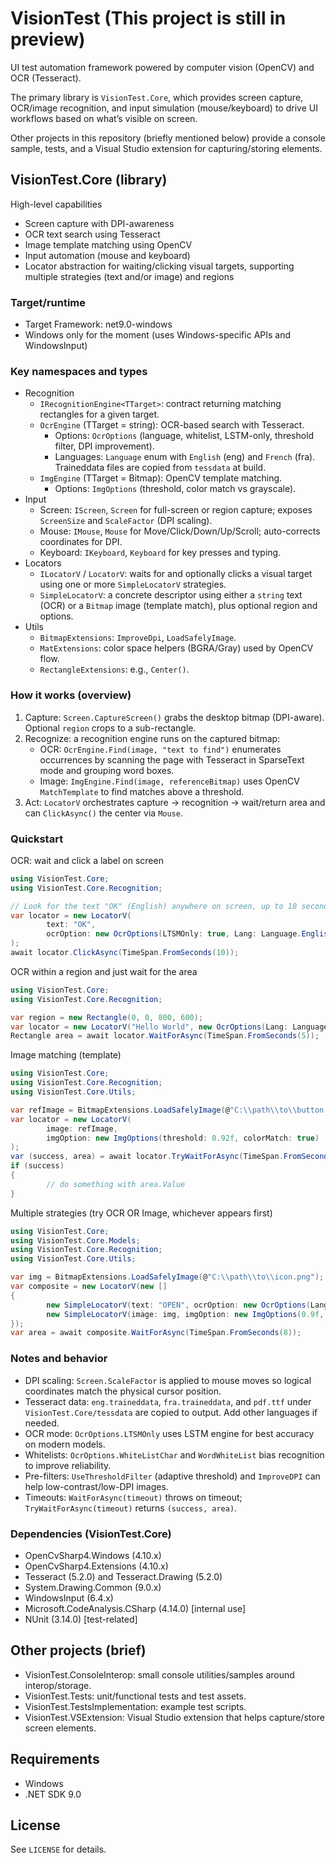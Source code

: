 # VisionTest (This project is still in preview)

UI test automation framework powered by computer vision (OpenCV) and OCR (Tesseract).

The primary library is `VisionTest.Core`, which provides screen capture, OCR/image recognition, and input simulation (mouse/keyboard) to drive UI workflows based on what’s visible on screen.

Other projects in this repository (briefly mentioned below) provide a console sample, tests, and a Visual Studio extension for capturing/storing elements.

## VisionTest.Core (library)

High-level capabilities
- Screen capture with DPI-awareness
- OCR text search using Tesseract
- Image template matching using OpenCV
- Input automation (mouse and keyboard)
- Locator abstraction for waiting/clicking visual targets, supporting multiple strategies (text and/or image) and regions

### Target/runtime
- Target Framework: net9.0-windows
- Windows only for the moment (uses Windows-specific APIs and WindowsInput)

### Key namespaces and types
- Recognition
	- `IRecognitionEngine<TTarget>`: contract returning matching rectangles for a given target.
	- `OcrEngine` (TTarget = string): OCR-based search with Tesseract.
		- Options: `OcrOptions` (language, whitelist, LSTM-only, threshold filter, DPI improvement).
		- Languages: `Language` enum with `English` (eng) and `French` (fra). Traineddata files are copied from `tessdata` at build.
	- `ImgEngine` (TTarget = Bitmap): OpenCV template matching.
		- Options: `ImgOptions` (threshold, color match vs grayscale).
- Input
	- Screen: `IScreen`, `Screen` for full-screen or region capture; exposes `ScreenSize` and `ScaleFactor` (DPI scaling).
	- Mouse: `IMouse`, `Mouse` for Move/Click/Down/Up/Scroll; auto-corrects coordinates for DPI.
	- Keyboard: `IKeyboard`, `Keyboard` for key presses and typing.
- Locators
	- `ILocatorV` / `LocatorV`: waits for and optionally clicks a visual target using one or more `SimpleLocatorV` strategies.
	- `SimpleLocatorV`: a concrete descriptor using either a `string` text (OCR) or a `Bitmap` image (template match), plus optional region and options.
- Utils
	- `BitmapExtensions`: `ImproveDpi`, `LoadSafelyImage`.
	- `MatExtensions`: color space helpers (BGRA/Gray) used by OpenCV flow.
	- `RectangleExtensions`: e.g., `Center()`.

### How it works (overview)
1) Capture: `Screen.CaptureScreen()` grabs the desktop bitmap (DPI-aware). Optional `region` crops to a sub-rectangle.
2) Recognize: a recognition engine runs on the captured bitmap:
	 - OCR: `OcrEngine.Find(image, "text to find")` enumerates occurrences by scanning the page with Tesseract in SparseText mode and grouping word boxes.
	 - Image: `ImgEngine.Find(image, referenceBitmap)` uses OpenCV `MatchTemplate` to find matches above a threshold.
3) Act: `LocatorV` orchestrates capture → recognition → wait/return area and can `ClickAsync()` the center via `Mouse`.

### Quickstart

OCR: wait and click a label on screen

```csharp
using VisionTest.Core;
using VisionTest.Core.Recognition;

// Look for the text "OK" (English) anywhere on screen, up to 10 seconds
var locator = new LocatorV(
		text: "OK",
		ocrOption: new OcrOptions(LTSMOnly: true, Lang: Language.English)
);
await locator.ClickAsync(TimeSpan.FromSeconds(10));
```

OCR within a region and just wait for the area

```csharp
using VisionTest.Core;
using VisionTest.Core.Recognition;

var region = new Rectangle(0, 0, 800, 600);
var locator = new LocatorV("Hello World", new OcrOptions(Lang: Language.English), region);
Rectangle area = await locator.WaitForAsync(TimeSpan.FromSeconds(5));
```

Image matching (template)

```csharp
using VisionTest.Core;
using VisionTest.Core.Recognition;
using VisionTest.Core.Utils;

var refImage = BitmapExtensions.LoadSafelyImage(@"C:\\path\\to\\button.png");
var locator = new LocatorV(
		image: refImage,
		imgOption: new ImgOptions(threshold: 0.92f, colorMatch: true)
);
var (success, area) = await locator.TryWaitForAsync(TimeSpan.FromSeconds(3));
if (success)
{
		// do something with area.Value
}
```

Multiple strategies (try OCR OR Image, whichever appears first)

```csharp
using VisionTest.Core;
using VisionTest.Core.Models;
using VisionTest.Core.Recognition;
using VisionTest.Core.Utils;

var img = BitmapExtensions.LoadSafelyImage(@"C:\\path\\to\\icon.png");
var composite = new LocatorV(new []
{
		new SimpleLocatorV(text: "OPEN", ocrOption: new OcrOptions(Lang: Language.English)),
		new SimpleLocatorV(image: img, imgOption: new ImgOptions(0.9f, true))
});
var area = await composite.WaitForAsync(TimeSpan.FromSeconds(8));
```

### Notes and behavior
- DPI scaling: `Screen.ScaleFactor` is applied to mouse moves so logical coordinates match the physical cursor position.
- Tesseract data: `eng.traineddata`, `fra.traineddata`, and `pdf.ttf` under `VisionTest.Core/tessdata` are copied to output. Add other languages if needed.
- OCR mode: `OcrOptions.LTSMOnly` uses LSTM engine for best accuracy on modern models.
- Whitelists: `OcrOptions.WhiteListChar` and `WordWhiteList` bias recognition to improve reliability.
- Pre-filters: `UseThresholdFilter` (adaptive threshold) and `ImproveDPI` can help low-contrast/low-DPI images.
- Timeouts: `WaitForAsync(timeout)` throws on timeout; `TryWaitForAsync(timeout)` returns `(success, area)`.

### Dependencies (VisionTest.Core)
- OpenCvSharp4.Windows (4.10.x)
- OpenCvSharp4.Extensions (4.10.x)
- Tesseract (5.2.0) and Tesseract.Drawing (5.2.0)
- System.Drawing.Common (9.0.x)
- WindowsInput (6.4.x)
- Microsoft.CodeAnalysis.CSharp (4.14.0) [internal use]
- NUnit (3.14.0) [test-related]

## Other projects (brief)
- VisionTest.ConsoleInterop: small console utilities/samples around interop/storage.
- VisionTest.Tests: unit/functional tests and test assets.
- VisionTest.TestsImplementation: example test scripts.
- VisionTest.VSExtension: Visual Studio extension that helps capture/store screen elements.

## Requirements
- Windows
- .NET SDK 9.0

## License
See `LICENSE` for details.
